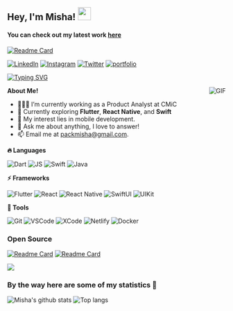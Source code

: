 ## Hey, I'm Misha! <img src="https://raw.githubusercontent.com/aemmadi/aemmadi/master/wave.gif" width="30px">

#### You can check out my latest work [here](https://github.com/mishapark/flutter-projects)
[![Readme Card](https://github-readme-stats.vercel.app/api/pin/?username=mishapark&repo=flutter-projects)](https://github.com/mishapark/flutter-projects)

[![LinkedIn](https://img.shields.io/badge/linkedin-0A66C2?style=for-the-badge&logo=linkedin&logoColor=ffffff)](https://www.linkedin.com/in/mikhailpak/)
[![Instagram](https://img.shields.io/badge/Instagram-E4405F?style=for-the-badge&logo=instagram&logoColor=ffffff)](https://instagram.com/_parkmisha)
[![Twitter](https://img.shields.io/badge/twitter-1D9BF0?style=for-the-badge&logo=twitter&logoColor=ffffff)](https://twitter.com/_mishapark)
[![portfolio](https://img.shields.io/badge/portfolio-000?style=for-the-badge&logo=ko-fi&logoColor=white)](https://pkmisha.com/)

[![Typing SVG](https://readme-typing-svg.herokuapp.com?font=Fira+Code&duration=2000&pause=1000&color=00b4ab&width=435&lines=Active+mobile+dev+enthusiast;Love+cross-platform+frameworks;Beautiful+designs+enjoyer)](https://git.io/typing-svg)
 
<img align="right" alt="GIF" src="https://i.pinimg.com/originals/e4/26/70/e426702edf874b181aced1e2fa5c6cde.gif" />

**About Me!**

- 👨🏽‍💻 I’m currently working as a Product Analyst at CMiC
- 🌱 Currently exploring **Flutter**, **React Native**, and **Swift**
- 🤔 My interest lies in mobile development.
- 💬 Ask me about anything, I love to answer!
- 📫 Email me at [packmisha@gmail.com](mailto:packmisha@gmail.com).


<!-------------------------- TECHNOLOGIES -------------------------->
**🔥 Languages**
<br />

![Dart](https://img.shields.io/badge/Dart-0175C2?style=for-the-badge&logo=dart&logoColor=white)
![JS](https://img.shields.io/badge/JavaScript-323330?style=for-the-badge&logo=javascript&logoColor=F7DF1E)
![Swift](https://img.shields.io/badge/Swift-FA7343?style=for-the-badge&logo=swift&logoColor=white)
![Java](https://img.shields.io/badge/java-%23ED8B00.svg?style=for-the-badge&logo=openjdk&logoColor=white)

**⚡ Frameworks** 
<br />

![Flutter](https://img.shields.io/badge/Flutter-02569B?style=for-the-badge&logo=flutter&logoColor=white)
![React](https://img.shields.io/badge/React-20232A?style=for-the-badge&logo=react&logoColor=61DAFB)
![React Native](https://img.shields.io/badge/React_Native-20232A?style=for-the-badge&logo=react&logoColor=61DAFB)
![SwiftUI](https://img.shields.io/badge/Swift_UI-FA7343?style=for-the-badge&logo=swift&logoColor=white)
![UIKit](https://img.shields.io/badge/UI_Kit-FA7343?style=for-the-badge&logo=swift&logoColor=white)

**🧰 Tools**
<br />

![Git](https://img.shields.io/badge/GIT-E44C30?style=for-the-badge&logo=git&logoColor=white)
![VSCode](https://img.shields.io/badge/VSCode-0078D4?style=for-the-badge&logo=visual%20studio%20code&logoColor=white)
![XCode](https://img.shields.io/badge/Xcode-007ACC?style=for-the-badge&logo=Xcode&logoColor=white)
![Netlify](https://img.shields.io/badge/Netlify-00C7B7?style=for-the-badge&logo=netlify&logoColor=white)
![Docker](https://img.shields.io/badge/Docker-2CA5E0?style=for-the-badge&logo=docker&logoColor=white)

### Open Source
[![Readme Card](https://github-readme-stats.vercel.app/api/pin/?username=openfoodfacts&repo=smooth-app&show_owner=true)](https://github.com/openfoodfacts/smooth-app)
[![Readme Card](https://github-readme-stats.vercel.app/api/pin/?username=flutter&repo=packages&show_owner=true)](https://github.com/flutter/packages)

<a href="https://www.youtube.com/watch?v=dQw4w9WgXcQ"><img src="https://user-images.githubusercontent.com/73097560/115834477-dbab4500-a447-11eb-908a-139a6edaec5c.gif"></a>

### By the way here are some of my statistics 🚀
![Misha's github stats](https://github-readme-stats.vercel.app/api?username=mishapark&show_icons=true&theme=tokyonight) ![Top langs](https://github-readme-stats.vercel.app/api/top-langs/?username=mishapark&theme=tokyonight&layout=compact)



